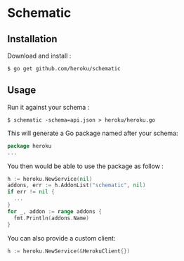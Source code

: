 # Schematic

## Installation

Download and install :

```
$ go get github.com/heroku/schematic
```

## Usage

Run it against your schema :

```
$ schematic -schema=api.json > heroku/heroku.go 
```

This will generate a Go package named after your schema:
```go
package heroku
...
```

You then would be able to use the package as follow :
```go
h := heroku.NewService(nil)
addons, err := h.AddonList("schematic", nil)
if err != nil {
  ...
}
for _, addon := range addons {
  fmt.Println(addons.Name)
}
```

You can also provide a custom client:

```go
h := heroku.NewService(&HerokuClient{})
```



